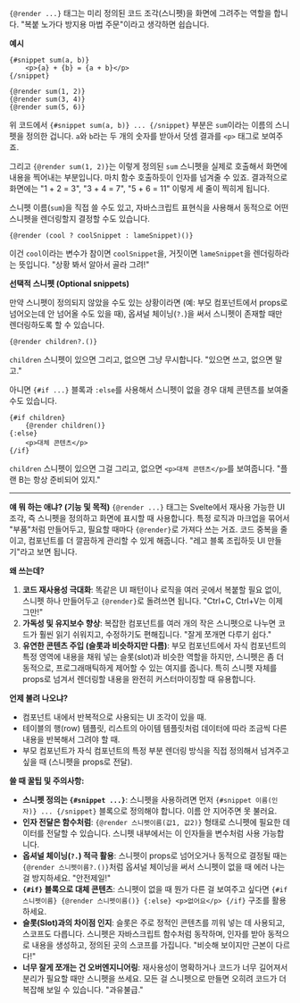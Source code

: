 `{@render ...}` 태그는 미리 정의된 코드 조각(스니펫)을 화면에 그려주는 역할을 합니다. "복붙 노가다 방지용 마법 주문"이라고 생각하면 쉽습니다.

**예시**

```svelte
{#snippet sum(a, b)}
	<p>{a} + {b} = {a + b}</p>
{/snippet}

{@render sum(1, 2)}
{@render sum(3, 4)}
{@render sum(5, 6)}
```

위 코드에서 `{#snippet sum(a, b)} ... {/snippet}` 부분은 `sum`이라는 이름의 스니펫을 정의한 겁니다. `a`와 `b`라는 두 개의 숫자를 받아서 덧셈 결과를 `<p>` 태그로 보여주죠.

그리고 `{@render sum(1, 2)}`는 이렇게 정의된 `sum` 스니펫을 실제로 호출해서 화면에 내용을 찍어내는 부분입니다. 마치 함수 호출하듯이 인자를 넘겨줄 수 있죠. 결과적으로 화면에는 "1 + 2 = 3", "3 + 4 = 7", "5 + 6 = 11" 이렇게 세 줄이 찍히게 됩니다.

스니펫 이름(`sum`)을 직접 쓸 수도 있고, 자바스크립트 표현식을 사용해서 동적으로 어떤 스니펫을 렌더링할지 결정할 수도 있습니다.

```svelte
{@render (cool ? coolSnippet : lameSnippet)()}
```

이건 `cool`이라는 변수가 참이면 `coolSnippet`을, 거짓이면 `lameSnippet`을 렌더링하라는 뜻입니다. "상황 봐서 알아서 골라 그려!"

**선택적 스니펫 (Optional snippets)**

만약 스니펫이 정의되지 않았을 수도 있는 상황이라면 (예: 부모 컴포넌트에서 props로 넘어오는데 안 넘어올 수도 있을 때), 옵셔널 체이닝(`?.`)을 써서 스니펫이 존재할 때만 렌더링하도록 할 수 있습니다.

```svelte
{@render children?.()}
```

`children` 스니펫이 있으면 그리고, 없으면 그냥 무시합니다. "있으면 쓰고, 없으면 말고."

아니면 `{#if ...}` 블록과 `:else`를 사용해서 스니펫이 없을 경우 대체 콘텐츠를 보여줄 수도 있습니다.

```svelte
{#if children}
	{@render children()}
{:else}
	<p>대체 콘텐츠</p>
{/if}
```

`children` 스니펫이 있으면 그걸 그리고, 없으면 `<p>대체 콘텐츠</p>`를 보여줍니다. "플랜 B는 항상 준비되어 있지."

---

**얘 뭐 하는 애냐? (기능 및 목적)**
`{@render ...}` 태그는 Svelte에서 재사용 가능한 UI 조각, 즉 스니펫을 정의하고 화면에 표시할 때 사용합니다. 특정 로직과 마크업을 묶어서 "부품"처럼 만들어두고, 필요할 때마다 `{@render}`로 가져다 쓰는 거죠. 코드 중복을 줄이고, 컴포넌트를 더 깔끔하게 관리할 수 있게 해줍니다. "레고 블록 조립하듯 UI 만들기"라고 보면 됩니다.

**왜 쓰는데?**
1.  **코드 재사용성 극대화**: 똑같은 UI 패턴이나 로직을 여러 곳에서 복붙할 필요 없이, 스니펫 하나 만들어두고 `{@render}`로 돌려쓰면 됩니다. "Ctrl+C, Ctrl+V는 이제 그만!"
2.  **가독성 및 유지보수 향상**: 복잡한 컴포넌트를 여러 개의 작은 스니펫으로 나누면 코드가 훨씬 읽기 쉬워지고, 수정하기도 편해집니다. "잘게 쪼개면 다루기 쉽다."
3.  **유연한 콘텐츠 주입 (슬롯과 비슷하지만 다름)**: 부모 컴포넌트에서 자식 컴포넌트의 특정 영역에 내용을 채워 넣는 슬롯(slot)과 비슷한 역할을 하지만, 스니펫은 좀 더 동적으로, 프로그래매틱하게 제어할 수 있는 여지를 줍니다. 특히 스니펫 자체를 props로 넘겨서 렌더링할 내용을 완전히 커스터마이징할 때 유용합니다.

**언제 불려 나오냐?**
*   컴포넌트 내에서 반복적으로 사용되는 UI 조각이 있을 때.
*   테이블의 행(row) 템플릿, 리스트의 아이템 템플릿처럼 데이터에 따라 조금씩 다른 내용을 반복해서 그려야 할 때.
*   부모 컴포넌트가 자식 컴포넌트의 특정 부분 렌더링 방식을 직접 정의해서 넘겨주고 싶을 때 (스니펫을 props로 전달).

**쓸 때 꿀팁 및 주의사항:**
*   **스니펫 정의는 `{#snippet ...}`**: 스니펫을 사용하려면 먼저 `{#snippet 이름(인자)} ... {/snippet}` 블록으로 정의해야 합니다. 이름 안 지어주면 못 불러요.
*   **인자 전달은 함수처럼**: `{@render 스니펫이름(값1, 값2)}` 형태로 스니펫에 필요한 데이터를 전달할 수 있습니다. 스니펫 내부에서는 이 인자들을 변수처럼 사용 가능합니다.
*   **옵셔널 체이닝(`?.`) 적극 활용**: 스니펫이 props로 넘어오거나 동적으로 결정될 때는 `{@render 스니펫이름?.()}`처럼 옵셔널 체이닝을 써서 스니펫이 없을 때 에러 나는 걸 방지하세요. "안전제일!"
*   **`{#if}` 블록으로 대체 콘텐츠**: 스니펫이 없을 때 뭔가 다른 걸 보여주고 싶다면 `{#if 스니펫이름} {@render 스니펫이름()} {:else} <p>없어요</p> {/if}` 구조를 활용하세요.
*   **슬롯(Slot)과의 차이점 인지**: 슬롯은 주로 정적인 콘텐츠를 끼워 넣는 데 사용되고, 스코프도 다릅니다. 스니펫은 자바스크립트 함수처럼 동작하며, 인자를 받아 동적으로 내용을 생성하고, 정의된 곳의 스코프를 가집니다. "비슷해 보이지만 근본이 다르다!"
*   **너무 잘게 쪼개는 건 오버엔지니어링**: 재사용성이 명확하거나 코드가 너무 길어져서 분리가 필요할 때만 스니펫을 쓰세요. 모든 걸 스니펫으로 만들면 오히려 코드가 더 복잡해 보일 수 있습니다. "과유불급."